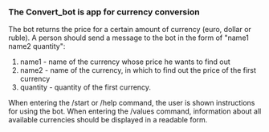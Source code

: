 
### The Convert_bot is app for currency conversion

The bot returns the price for a certain amount of currency (euro, dollar or ruble).
A person should send a message to the bot in the form of "name1 name2 quantity":

1. name1 -  name of the currency whose price he wants to find out
2. name2 -  name of the currency, in which to find out the price of the first currency
3. quantity  - quantity of the first currency.

When entering the /start or /help command, the user is shown instructions for using the bot.
When entering the /values command, information about all available currencies should be displayed 
in a readable form.
